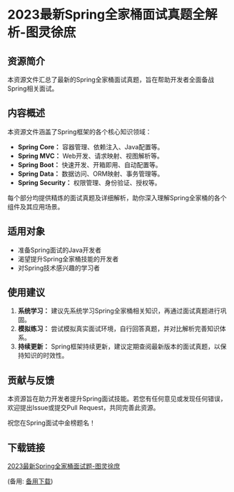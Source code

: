 # 2023最新Spring全家桶面试真题全解析-图灵徐庶

## 资源简介

本资源文件汇总了最新的Spring全家桶面试真题，旨在帮助开发者全面备战Spring相关面试。

## 内容概述

本资源文件涵盖了Spring框架的各个核心知识领域：

- **Spring Core：** 容器管理、依赖注入、Java配置等。
- **Spring MVC：** Web开发、请求映射、视图解析等。
- **Spring Boot：** 快速开发、开箱即用、自动配置等。
- **Spring Data：** 数据访问、ORM映射、事务管理等。
- **Spring Security：** 权限管理、身份验证、授权等。

每个部分均提供精炼的面试真题及详细解析，助你深入理解Spring全家桶的各个组件及其应用场景。

## 适用对象

- 准备Spring面试的Java开发者
- 渴望提升Spring全家桶技能的开发者
- 对Spring技术感兴趣的学习者

## 使用建议

1. **系统学习：** 建议先系统学习Spring全家桶相关知识，再通过面试真题进行巩固。
2. **模拟练习：** 尝试模拟真实面试环境，自行回答真题，并对比解析完善知识体系。
3. **持续更新：** Spring框架持续更新，建议定期查阅最新版本的面试真题，以保持知识的时效性。

## 贡献与反馈

本资源旨在助力开发者提升Spring面试技能。若您有任何意见或发现任何错误，欢迎提出Issue或提交Pull Request，共同完善此资源。

祝您在Spring面试中金榜题名！

## 下载链接
[2023最新Spring全家桶面试题-图灵徐庶](https://pan.quark.cn/s/990afd8ed8aa) 

(备用: [备用下载](https://pan.baidu.com/s/1EXkBZq2zq0KeQcn9B15qDQ?pwd=1234))
